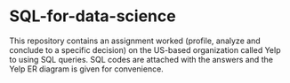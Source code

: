 # SQL-for-data-science
This repository contains an assignment worked (profile, analyze and conclude to a specific decision) on the US-based organization called Yelp to using SQL queries. SQL codes are attached with the answers and the Yelp ER diagram is given for convenience.
